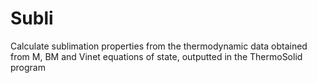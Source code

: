 # Subli
Calculate sublimation properties from the thermodynamic data obtained from M, BM and Vinet equations of state, outputted in the ThermoSolid program
